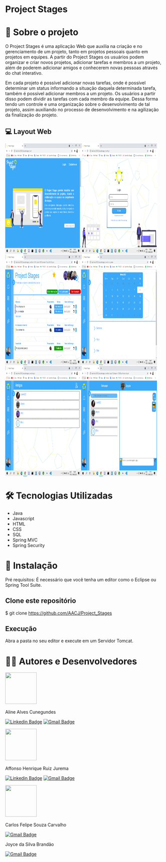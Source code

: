 # Project Stages

# :blue_book: Sobre o projeto

O Project Stages é uma aplicação Web que auxilia na criação e no gerenciamento de um projeto, tanto em projetos pessoais quanto em projetos em equipes.
A partir do Project Stages os usuários podem organizar e criar novos projetos, adicionar tarefas e membros a um projeto, além de poderem adicionar amigos 
e conhecerem novas pessoas através do chat interativo.

Em cada projeto é possível adicionar novas tarefas, onde é possível determinar um status informando a situação daquela determinada tarefa, 
também é possível adicionar membros a um projeto. Os usuários a partir disso podem dividir as tarefas com cada membro da equipe. 
Dessa forma tendo um controle e uma organização sobre o desenvolvimento de tal projeto, assim auxiliando no processo de desenvolvimento e na agilização da finalização do projeto.


## :computer: Layout Web

<div float="left">
<img src="https://github.com/AACJ/Project_Stages/blob/master/assets/tela_index.PNG" width="48%" height="350" style="float:left"/> 
  
<img src="https://github.com/AACJ/Project_Stages/blob/master/assets/tela_login.PNG" width="48%" height="350"/>

<img src="https://github.com/AACJ/Project_Stages/blob/master/assets/tela_principal.PNG" width="48%" height="350" style="float:left"/> 
  
<img src="https://github.com/AACJ/Project_Stages/blob/master/assets/tela_calendario.PNG" width="48%" height="350"/>

<img src="https://github.com/AACJ/Project_Stages/blob/master/assets/tela_amigos.PNG" width="48%" height="350" style="float:left"/> 
  
<img src="https://github.com/AACJ/Project_Stages/blob/master/assets/tela_chat.PNG" width="48%" height="350"/>

</div>

# 🛠 Tecnologias Utilizadas

- Java
- Javascript
- HTML
- CSS
- SQL
- Spring MVC
- Spring Security

# :rocket: Instalação

Pré requisitos: É necessário que você tenha um editor como o Eclipse ou Spring Tool Suite.

## Clone este repositório
$ git clone https://github.com/AACJ/Project_Stages

## Execução
Abra a pasta no seu editor e execute em um Servidor Tomcat. 

# 👨‍💻 Autores e Desenvolvedores

<img src="https://avatars.githubusercontent.com/u/44075055?v=4" width="100" height="100"/>

Aline Alves Cunegundes

[![Linkedin Badge](https://img.shields.io/badge/-Aline%20Alves%20Cunegundes-blue?style=flat-square&logo=Linkedin&logoColor=white&link=https://www.linkedin.com/in/aline-alves-cunegundes-008029121/)](https://www.linkedin.com/in/aline-alves-cunegundes-008029121/) 
[![Gmail Badge](https://img.shields.io/badge/-alvescunegundes@gmail.com-d93025?style=flat-square&logo=Gmail&logoColor=white&link=mailto:alvescunegundes@gmail.com)](mailto:alvescunegundes@gmail.com)

<img src="https://avatars.githubusercontent.com/u/43937107?s=400&u=5b83906cad7f603ae198f1c3c98e6bf60249c218&v=4" width="100" height="100" border-radius="50"/>

Affonso Henrique Ruiz Jurema

[![Linkedin Badge](https://img.shields.io/badge/-Affonso%20Henrique%20Ruiz%20Jurema-blue?style=flat-square&logo=Linkedin&logoColor=white&link=https://www.linkedin.com/in/affonso-henrique-ruiz-jurema-b8744b210/)](https://www.linkedin.com/in/affonso-henrique-ruiz-jurema-b8744b210/)
[![Gmail Badge](https://img.shields.io/badge/-affonsohenriqueruiz@gmail.com-d93025?style=flat-square&logo=Gmail&logoColor=white&link=mailto:affonsohenriqueruiz@gmail.com)](mailto:affonsohenriqueruiz@gmail.com)

<img src="https://github.com/CunegundesA/Star_of_Tomorrow/blob/master/assets/WhatsApp%20Image%202021-05-14%20at%206.38.47%20PM.jpeg" width="100" height="100" border-radius="50"/>

Carlos Felipe Souza Carvalho

[![Gmail Badge](https://img.shields.io/badge/-Carlosfelipesouzacarvalho@gmail.com-d93025?style=flat-square&logo=Gmail&logoColor=white&link=mailto:Carlosfelipesouzacarvalho@gmail.com)](mailto:Carlosfelipesouzacarvalho@gmail.com)

Joyce da Silva Brandão

[![Gmail Badge](https://img.shields.io/badge/-joycedasilvabrandao@gmail.com-d93025?style=flat-square&logo=Gmail&logoColor=white&link=mailto:joycedasilvabrandao@gmail.com)](mailto:joycedasilvabrandao@gmail.com)
